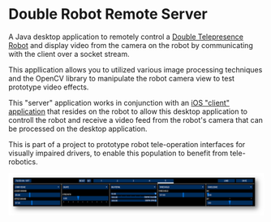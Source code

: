 # Double Robot Remote Server

A Java desktop application to remotely control a [Double Telepresence Robot](https://www.doublerobotics.com) and display video from the camera on the robot by communicating with the client over a socket stream.

This appllication allows you to utilized various image processing techniques and the OpenCV library to manipulate the robot camera view to test prototype video effects.

This "server" application works in conjunction with an [iOS "client" application](https://github.com/NickJosephson/Double-Robot-Remote-Client) that resides on the robot to allow this desktop application to controll the robot and receive a video feed from the robot's camera that can be processed on the desktop application.

This is part of a project to prototype robot tele-operation interfaces for visually impaired drivers, to enable this population to benefit from tele-robotics.

![](screenshot.png)
